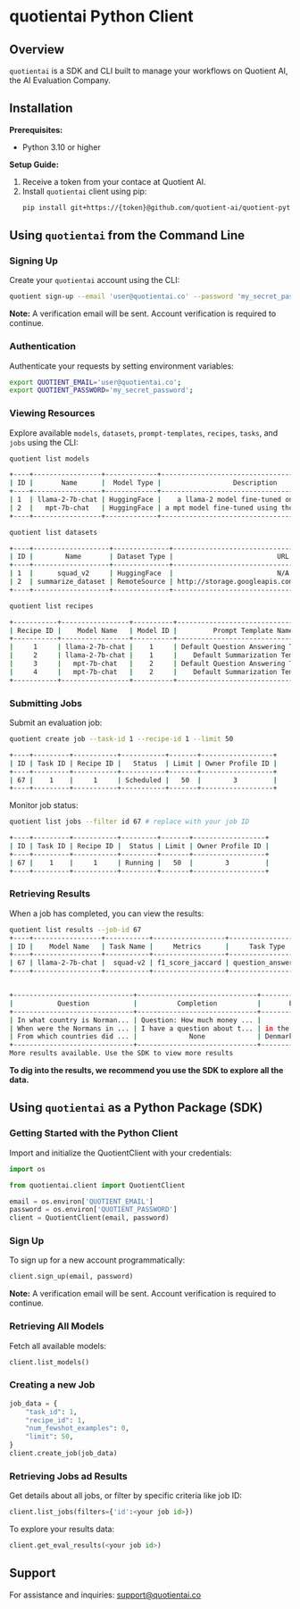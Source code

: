 # quotientai Python Client

## Overview

`quotientai` is a SDK and CLI built to manage your workflows on Quotient AI, the AI Evaluation Company.

## Installation

**Prerequisites:**
- Python 3.10 or higher

**Setup Guide:**
1. Receive a token from your contace at Quotient AI.
2. Install `quotientai` client using pip:
   ```bash
   pip install git+https://{token}@github.com/quotient-ai/quotient-python.git@basic_cli
   ```

## Using `quotientai` from the Command Line

### Signing Up
Create your `quotientai` account using the CLI:

```bash
quotient sign-up --email 'user@quotientai.co' --password 'my_secret_password'
```
**Note:** A verification email will be sent. Account verification is required to continue.

### Authentication
Authenticate your requests by setting environment variables:
```bash
export QUOTIENT_EMAIL='user@quotientai.co';
export QUOTIENT_PASSWORD='my_secret_password';
```

### Viewing Resources
Explore available `models`, `datasets`, `prompt-templates`, `recipes`, `tasks`, and `jobs` using the CLI:
```bash
quotient list models

+----+-----------------+-------------+------------------------------------------------+------------------+
| ID |       Name      |  Model Type |                  Description                   | Owner Profile ID |
+----+-----------------+-------------+------------------------------------------------+------------------+
| 1  | llama-2-7b-chat | HuggingFace |    a llama-2 model fine-tuned on chat data     |       N/A        |
| 2  |   mpt-7b-chat   | HuggingFace | a mpt model fine-tuned using the chatml format |       N/A        |
+----+-----------------+-------------+------------------------------------------------+------------------+
```

```bash
quotient list datasets

+----+-------------------+--------------+-------------------------------------------------------+-------------+-------+
| ID |        Name       | Dataset Type |                          URL                          | File Format | Owner |
+----+-------------------+--------------+-------------------------------------------------------+-------------+-------+
| 1  |      squad_v2     | HuggingFace  |                          N/A                          |     N/A     |  N/A  |
| 2  | summarize_dataset | RemoteSource | http://storage.googleapis.com/arize-assets/phoenix... |   parquet   |  N/A  |
+----+-------------------+--------------+-------------------------------------------------------+-------------+-------+
```

```bash
quotient list recipes

+-----------+-----------------+----------+-------------------------------------+--------------------+
| Recipe ID |    Model Name   | Model ID |         Prompt Template Name        | Prompt Template ID |
+-----------+-----------------+----------+-------------------------------------+--------------------+
|     1     | llama-2-7b-chat |    1     | Default Question Answering Template |         1          |
|     2     | llama-2-7b-chat |    1     |    Default Summarization Template   |         2          |
|     3     |   mpt-7b-chat   |    2     | Default Question Answering Template |         1          |
|     4     |   mpt-7b-chat   |    2     |    Default Summarization Template   |         2          |
+-----------+-----------------+----------+-------------------------------------+--------------------+
```

### Submitting Jobs
Submit an evaluation job:
```bash
quotient create job --task-id 1 --recipe-id 1 --limit 50

+----+---------+-----------+-----------+-------+------------------+
| ID | Task ID | Recipe ID |   Status  | Limit | Owner Profile ID |
+----+---------+-----------+-----------+-------+------------------+
| 67 |    1    |     1     | Scheduled |   50  |        3         |
+----+---------+-----------+-----------+-------+------------------+

```
Monitor job status:
```bash
quotient list jobs --filter id 67 # replace with your job ID

+----+---------+-----------+---------+-------+------------------+
| ID | Task ID | Recipe ID |  Status | Limit | Owner Profile ID |
+----+---------+-----------+---------+-------+------------------+
| 67 |    1    |     1     | Running |   50  |        3         |
+----+---------+-----------+---------+-------+------------------+
```

### Retrieving Results
When a job has completed, you can view the results:

```bash
quotient list results --job-id 67
+----+-----------------+-----------+------------------+--------------------+--------------+------+
| ID |    Model Name   | Task Name |     Metrics      |     Task Type      | Sample Count | Seed |
+----+-----------------+-----------+------------------+--------------------+--------------+------+
| 67 | llama-2-7b-chat |  squad-v2 | f1_score_jaccard | question_answering |      50      | N/A  |
+----+-----------------+-----------+------------------+--------------------+--------------+------+


+------------------------------+------------------------------+------------------------------+---------------------+
|           Question           |          Completion          |       Expected Answer        |     Metric Score    |
+------------------------------+------------------------------+------------------------------+---------------------+
| In what country is Norman... | Question: How much money ... |            France            |         0.0         |
| When were the Normans in ... | I have a question about t... | in the 10th and 11th cent... | 0.04210526315789474 |
| From which countries did ... |             None             | Denmark, Iceland and Norw... |         None        |
+------------------------------+------------------------------+------------------------------+---------------------+
More results available. Use the SDK to view more results
```

**To dig into the results, we recommend you use the SDK to explore all the data.**

## Using `quotientai` as a Python Package (SDK)

### Getting Started with the Python Client
Import and initialize the QuotientClient with your credentials:

```python
import os

from quotientai.client import QuotientClient

email = os.environ['QUOTIENT_EMAIL']
password = os.environ['QUOTIENT_PASSWORD']
client = QuotientClient(email, password)
```

### Sign Up
To sign up for a new account programmatically:

```python
client.sign_up(email, password)
```
**Note:** A verification email will be sent. Account verification is required to continue.

### Retrieving All Models
Fetch all available models:
```python
client.list_models()
```

### Creating a new Job
```python
job_data = {
    "task_id": 1,
    "recipe_id": 1,
    "num_fewshot_examples": 0,
    "limit": 50,
}
client.create_job(job_data)
```

### Retrieving Jobs ad Results
Get details about all jobs, or filter by specific criteria like job ID:

```python
client.list_jobs(filters={'id':<your job id>})
```

To explore your results data:

```python
client.get_eval_results(<your job id>)
```

## Support
For assistance and inquiries: [support@quotientai.co](mailto:support@quotientai.co)
